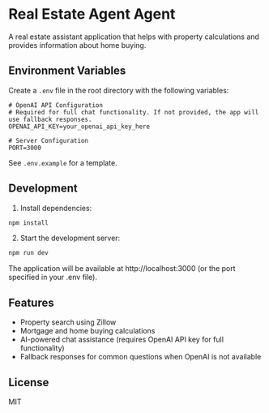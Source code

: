 # Real Estate Agent Agent

A real estate assistant application that helps with property calculations and provides information about home buying.

## Environment Variables

Create a `.env` file in the root directory with the following variables:

```env
# OpenAI API Configuration
# Required for full chat functionality. If not provided, the app will use fallback responses.
OPENAI_API_KEY=your_openai_api_key_here

# Server Configuration
PORT=3000
```

See `.env.example` for a template.

## Development

1. Install dependencies:
```bash
npm install
```

2. Start the development server:
```bash
npm run dev
```

The application will be available at http://localhost:3000 (or the port specified in your .env file).

## Features

- Property search using Zillow
- Mortgage and home buying calculations
- AI-powered chat assistance (requires OpenAI API key for full functionality)
- Fallback responses for common questions when OpenAI is not available

## License

MIT 